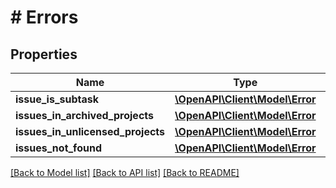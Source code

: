 # # Errors

## Properties

Name | Type | Description | Notes
------------ | ------------- | ------------- | -------------
**issue_is_subtask** | [**\OpenAPI\Client\Model\Error**](Error.md) |  | [optional]
**issues_in_archived_projects** | [**\OpenAPI\Client\Model\Error**](Error.md) |  | [optional]
**issues_in_unlicensed_projects** | [**\OpenAPI\Client\Model\Error**](Error.md) |  | [optional]
**issues_not_found** | [**\OpenAPI\Client\Model\Error**](Error.md) |  | [optional]

[[Back to Model list]](../../README.md#models) [[Back to API list]](../../README.md#endpoints) [[Back to README]](../../README.md)
